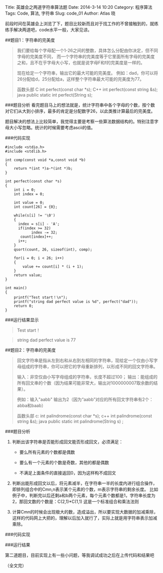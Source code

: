 Title: 英雄会之两道字符串算法题
Date: 2014-3-14 10:20
Category: 程序算法
Tags: Code, 算法, 字符串
Slug: code_01
Author: Atlas 晓

前段时间在英雄会上浏览了下，题目比较新而且对于找工作的不曾接触到的，就练练手解决两道吧，code水平一般，大家见谅。

##题目1：字符串的完美度
> 我们要给每个字母配一个1-26之间的整数，具体怎么分配由你决定，但不同字母的完美度不同，
> 而一个字符串的完美度等于它里面所有字母的完美度之和，且不在乎字母大小写，也就是说字母F和f的完美度是一样的。
> 
> 现在给定一个字符串，输出它的最大可能的完美度。
> 例如：dad，你可以将26分配给d，25分配给a，这样整个字符串最大可能的完美度为77。
> 
> 函数头部
> C
> int perfect(const char *s);
> C++
> int perfect(const string &s);
> java
> public static int perfect(String s);

###题目分析
看完题目马上的想法就是，统计字符串中各个字母的个数，按个数对它们从大到小排序，最多的肯定是分配数字26，以此类推计算最后的完美度。

题目解决的想法上比较简单，我觉得主要是考察一些算法数据结构的。特别注意字母大小写忽略。统计的时候需要考虑ascii的值。

###代码实现

    
    #include <stdio.h>
    #include <stdlib.h>
    
    int comp(const void *a,const void *b)
    {
        return *(int *)a-*(int *)b;
    }
    
    int perfect(const char *s)
    {
        int i = 0;
        int index = 0;

        int value = 0;
        int count[26] = {0};

        while(s[i] != '\0')
        {
          index = s[i] - 'A';
          if(index >= 32)
                index -= 32;
           count[index]++;
          i++;
        }
        qsort(count, 26, sizeof(int), comp);

        for(i = 0; i < 26; i++)
        {
            value += count[i] * (i + 1);
        }
        return value;
    }

    int main()
    {
        printf("Test start！\n");
        printf("string dad perfect value is %d", perfect("dad"));
        return 0;
    }

###运行结果显示

> Test start！

> string dad perfect value is 77

##题目2：字符串的完美度

> 回文字符串是指从左到右和从右到左相同的字符串，现给定一个仅由小写字母组成的字符串，你可以把它的字母重新排列，以形成不同的回文字符串。
> 
> 输入：非空仅由小写字母组成的字符串，长度不超过100；
> 输出：能组成的所有回文串的个数（因为结果可能非常大，输出对1000000007取余数的结果）。
> 
> 例如：输入"aabb" 输出为2（因为“aabb”对应的所有回文字符串有2个：abba和baab）
> 
> 函数头部
> c:
> int palindrome(const char *s);
> c++
> int palindrome(const string &s);
> java
> public static int palindrome(String s) ;

###题目分析

1. 判断出该字符串是否能形成回文能否形成回文，必须满足：
    * 要么所有元素的个数都是偶数
    * 要么有一个元素的个数是奇数，其他的都是偶数

    * 不满足上面条件的直接返回0，因为这样构不成回文

2. 判断出能形成回文以后，将元素减半，在字符串一半的长度内进行组合操作，即排列组合中的Cmn,n表示某个元素的个数，m表示字符串的剩余长度。
    比如例子中，判断完以后还剩a和b两个元素，每个元素个数都是1，字符串长度为2，那回文数的个数是：C(2,1)*C(1,1) 这是一个标准组合和乘法法则
3. 计算Cmn的时候会出现极大的数，造成溢出，所以要实现大数据的加减乘除，这样的代码网上大把的，理解以后加入就行了，实际上就是用字符串表示加减乘除。

###代码实现

###运行结果

第二道题目，目前实现上有一些小问题，等我调试成功之后在上传代码和结果吧

（全文完）